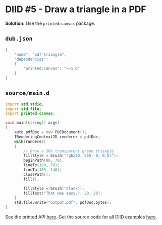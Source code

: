 # DIID #5 - Draw a triangle in a PDF

**Solution:** Use the `printed:canvas` package.

## `dub.json`

```d
{
    "name": "pdf-triangle",
    "dependencies":
    {
        "printed:canvas": "~>1.0"
    }
}
```

## `source/main.d`

```d
import std.stdio;
import std.file;
import printed.canvas;

void main(string[] args)
{
    auto pdfDoc = new PDFDocument();
    IRenderingContext2D renderer = pdfDoc;
    with(renderer)
    {
        // Draw a 50% transparent green triangle
        fillStyle = brush("rgba(0, 255, 0, 0.5)");
        beginPath(80, 70);
        lineTo(180, 70);
        lineTo(105, 140);
        closePath();
        fill();

        fillStyle = brush("black");
        fillText("That was easy.", 20, 20);        
    }
    std.file.write("output.pdf", pdfDoc.bytes);
}
``` 

See the printed API [here](https://github.com/AuburnSounds/printed/blob/master/canvas/printed/canvas/irenderer.d).
Get the source code for all DIID examples [here](https://github.com/p0nce/DIID).